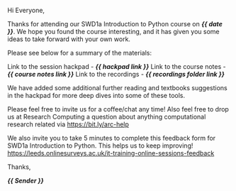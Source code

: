 Hi Everyone,

Thanks for attending our SWD1a Introduction to Python course on ***{{ date }}***. We hope you found the course interesting, and it has given you some ideas to take forward with your own work.

Please see below for a summary of the materials:

Link to the session hackpad - ***{{ hackpad link }}***
Link to the course notes - ***{{ course notes link }}***
Link to the recordings - ***{{ recordings folder link }}***

We have added some additional further reading and textbooks suggestions in the hackpad for more deep dives into some of these tools.

Please feel free to invite us for a coffee/chat any time!
Also feel free to drop us at Research Computing a question about anything computational research related via <https://bit.ly/arc-help>

We also invite you to take 5 minutes to complete this feedback form for SWD1a Introduction to Python. This helps us to keep improving!
<https://leeds.onlinesurveys.ac.uk/it-training-online-sessions-feedback>

Thanks,

***{{ Sender }}***
